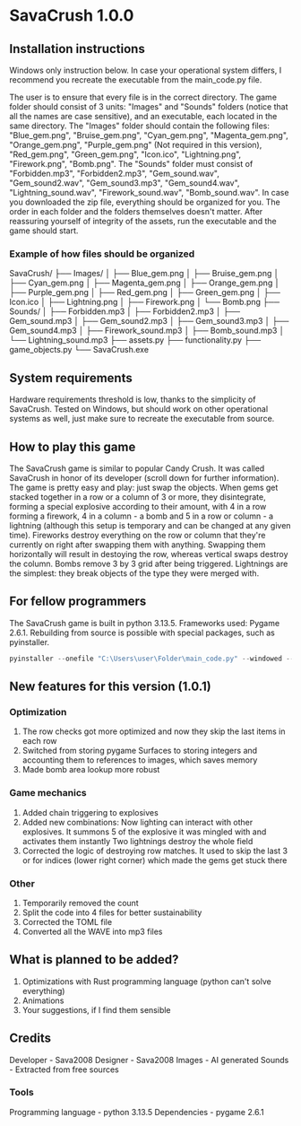# SavaCrush 1.0.0

## Installation instructions

Windows only instruction below. In case your operational system differs, I recommend you recreate the executable from the main_code.py file.

The user is to ensure that every file is in the correct directory.
The game folder should consist of 3 units: "Images" and "Sounds" folders (notice that all the names are case sensitive), and an executable, each located in the same directory. The "Images" folder should contain the following files: "Blue_gem.png", "Bruise_gem.png", "Cyan_gem.png", "Magenta_gem.png", "Orange_gem.png", "Purple_gem.png" (Not required in this version), "Red_gem.png", "Green_gem.png", "Icon.ico", "Lightning.png", "Firework.png", "Bomb.png". The "Sounds" folder must consist of "Forbidden.mp3", "Forbidden2.mp3", "Gem_sound.wav", "Gem_sound2.wav", "Gem_sound3.mp3", "Gem_sound4.wav", "Lightning_sound.wav", "Firework_sound.wav", "Bomb_sound.wav". In case you downloaded the zip file, everything should be organized for you. The order in each folder and the folders themselves doesn't matter. After reassuring yourself of integrity of the assets, run the executable and the game should start.

### Example of how files should be organized
SavaCrush/
├── Images/
│ ├── Blue_gem.png
│ ├── Bruise_gem.png
│ ├── Cyan_gem.png
│ ├── Magenta_gem.png
│ ├── Orange_gem.png
│ ├── Purple_gem.png
│ ├── Red_gem.png
│ ├── Green_gem.png
│ ├── Icon.ico
│ ├── Lightning.png
│ ├── Firework.png
│ └── Bomb.png
├── Sounds/
│ ├── Forbidden.mp3
│ ├── Forbidden2.mp3
│ ├── Gem_sound.mp3
│ ├── Gem_sound2.mp3
│ ├── Gem_sound3.mp3
│ ├── Gem_sound4.mp3
│ ├── Firework_sound.mp3
│ ├── Bomb_sound.mp3
│ └── Lightning_sound.mp3
├── assets.py
├── functionality.py
├── game_objects.py
└── SavaCrush.exe

## System requirements

Hardware requirements threshold is low, thanks to the simplicity of SavaCrush. Tested on Windows, but should work on other operational systems as well, 
just make sure to recreate the executable from source.

## How to play this game

The SavaCrush game is similar to popular Candy Crush. It was called SavaCrush in honor of its developer (scroll down for further information). 
The game is pretty easy and play: just swap the objects. When gems get stacked together in a row or a column of 3 or more, they disintegrate, 
forming a special explosive according to their amount, with 4 in a row forming a firework, 4 in a column - a bomb and 5 in a row or column - 
a lightning (although this setup is temporary and can be changed at any given time). Fireworks destroy everything on the row or column that they're 
currently on right after swapping them with anything. Swapping them horizontally will result in destoying the row, whereas vertical swaps destroy 
the column. Bombs remove 3 by 3 grid after being triggered. Lightnings are the simplest: they break objects of the type they were merged with.

## For fellow programmers

The SavaCrush game is built in python 3.13.5. Frameworks used: Pygame 2.6.1. Rebuilding from source is possible with special packages, such as pyinstaller.

```powershell
pyinstaller --onefile "C:\Users\user\Folder\main_code.py" --windowed --icon="C:\Users\user\Folder\Images\Icon.ico" --name "SavaCrush"
```

## New features for this version (1.0.1)

### Optimization
1. The row checks got more optimized and now they skip the last items in each row
2. Switched from storing pygame Surfaces to storing integers and accounting them to references to images, which saves memory
3. Made bomb area lookup more robust

### Game mechanics
1. Added chain triggering to explosives
2. Added new combinations: Now lighting can interact with other explosives. It summons 5 of the explosive it was mingled with and activates them instantly
   Two lightnings destroy the whole field
3. Corrected the logic of destroying row matches. It used to skip the last 3 or for indices (lower right corner) which made the gems get stuck there

### Other
1. Temporarily removed the count
2. Split the code into 4 files for better sustainability
3. Corrected the TOML file
4. Converted all the WAVE into mp3 files

## What is planned to be added?

1. Optimizations with Rust programming language (python can't solve everything)
2. Animations
3. Your suggestions, if I find them sensible

## Credits

Developer - Sava2008
Designer - Sava2008
Images - AI generated
Sounds - Extracted from free sources

### Tools
Programming language - python 3.13.5
Dependencies - pygame 2.6.1
